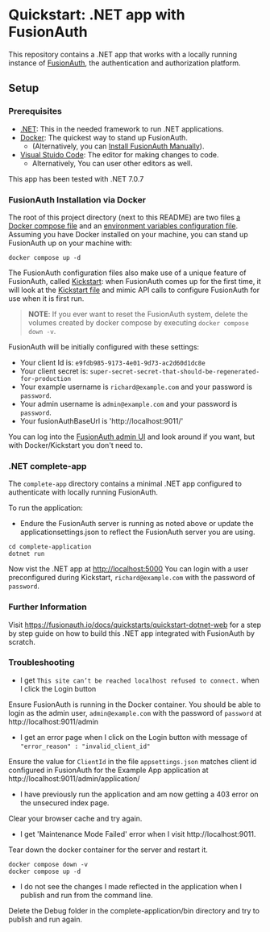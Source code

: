 # Quickstart: .NET app with FusionAuth

This repository contains a .NET app that works with a locally running instance of [FusionAuth](https://fusionauth.io/), the authentication and authorization platform.

## Setup

### Prerequisites
- [.NET](https://dotnet.microsoft.com/en-us/download): This in the needed framework to run .NET applications.
- [Docker](https://www.docker.com): The quickest way to stand up FusionAuth.
  - (Alternatively, you can [Install FusionAuth Manually](https://fusionauth.io/docs/v1/tech/installation-guide/)).
- [Visual Stuido Code](https://code.visualstudio.com/download): The editor for making changes to code.
  - Alternatively, You can user other editors as well.

This app has been tested with .NET 7.0.7

### FusionAuth Installation via Docker

The root of this project directory (next to this README) are two files [a Docker compose file](./docker-compose.yml) and an [environment variables configuration file](./.env). Assuming you have Docker installed on your machine, you can stand up FusionAuth up on your machine with:

```
docker compose up -d
```

The FusionAuth configuration files also make use of a unique feature of FusionAuth, called [Kickstart](https://fusionauth.io/docs/v1/tech/installation-guide/kickstart): when FusionAuth comes up for the first time, it will look at the [Kickstart file](./kickstart/kickstart.json) and mimic API calls to configure FusionAuth for use when it is first run. 

> **NOTE**: If you ever want to reset the FusionAuth system, delete the volumes created by docker compose by executing `docker compose down -v`. 

FusionAuth will be initially configured with these settings:

* Your client Id is: `e9fdb985-9173-4e01-9d73-ac2d60d1dc8e`
* Your client secret is: `super-secret-secret-that-should-be-regenerated-for-production`
* Your example username is `richard@example.com` and your password is `password`.
* Your admin username is `admin@example.com` and your password is `password`.
* Your fusionAuthBaseUrl is 'http://localhost:9011/'

You can log into the [FusionAuth admin UI](http://localhost:9011/admin) and look around if you want, but with Docker/Kickstart you don't need to.

### .NET complete-app

The `complete-app` directory contains a minimal .NET app configured to authenticate with locally running FusionAuth.

To run the application:
* Endure the FusionAuth server is running as noted above or update the applicationsettings.json to reflect the FusionAuth server you are using.

```
cd complete-application
dotnet run
```

Now vist the .NET app at [http://localhost:5000](http://localhost:5000)
You can login with a user preconfigured during Kickstart, `richard@example.com` with the password of `password`.

### Further Information

Visit https://fusionauth.io/docs/quickstarts/quickstart-dotnet-web for a step by step guide on how to build this .NET app integrated with FusionAuth by scratch.

### Troubleshooting

* I get `This site can’t be reached localhost refused to connect.` when I click the Login button

Ensure FusionAuth is running in the Docker container.  You should be able to login as the admin user, `admin@example.com` with the password of `password` at http://localhost:9011/admin

* I get an error page when I click on the Login button with message of `"error_reason" : "invalid_client_id"`

Ensure the value for `ClientId` in the file `appsettings.json` matches client id configured in FusionAuth for the Example App application at http://localhost:9011/admin/application/

* I have previously run the application and am now getting a 403 error on the unsecured index page.

Clear your browser cache and try again.

* I get 'Maintenance Mode Failed' error when I visit http://localhost:9011.

Tear down the docker container for the server and restart it.
```
docker compose down -v
docker compose up -d
```

* I do not see the changes I made reflected in the application when I publish and run from the command line.

Delete the Debug folder in the complete-application/bin directory and try to publish and run again.
